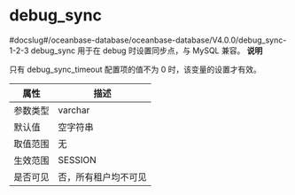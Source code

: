 debug_sync 
===============================
#docslug#/oceanbase-database/oceanbase-database/V4.0.0/debug_sync-1-2-3
debug_sync 用于在 debug 时设置同步点，与 MySQL 兼容。
**说明**



只有 debug_sync_timeout 配置项的值不为 0 时，该变量的设置才有效。


| **属性** |   **描述**   |
|--------|------------|
| 参数类型   | varchar    |
| 默认值    | 空字符串       |
| 取值范围   | 无          |
| 生效范围   | SESSION    |
| 是否可见   | 否，所有租户均不可见 |



